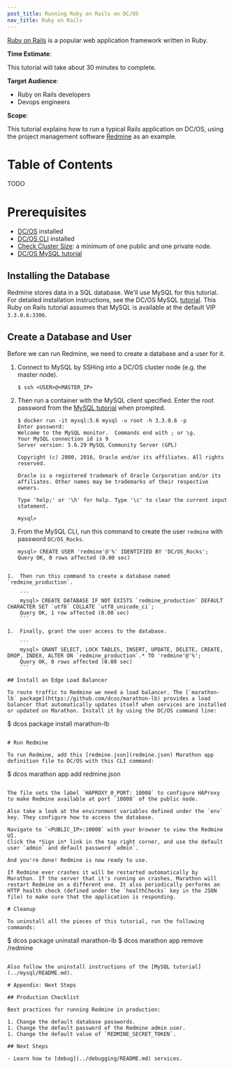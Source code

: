 ```yaml
---
post_title: Running Ruby on Rails on DC/OS
nav_title: Ruby on Rails
---
```


[Ruby on Rails](http://rubyonrails.org/) is a popular web application framework written in Ruby.

**Time Estimate**:

This tutorial will take about 30 minutes to complete.

**Target Audience**:

- Ruby on Rails developers
- Devops engineers

**Scope**:

This tutorial explains how to run a typical Rails application on DC/OS, using the project management software [Redmine](http://www.redmine.org/) as an example.

# Table of Contents

TODO

# Prerequisites

*   [DC/OS](/administration/installing/) installed
*   [DC/OS CLI](/usage/cli/install/) installed
*   [Check Cluster Size](../getting-started/cluster-size/README.md): a minimum of one public and one private node.
*   [DC/OS MySQL tutorial](../mysql/README.md)

## Installing the Database

Redmine stores data in a SQL database.
We'll use MySQL for this tutorial. For detailed installation instructions, see the DC/OS MySQL [tutorial](../mysql/README.md).
This Ruby on Rails tutorial assumes that MySQL is available at the default VIP `3.3.0.6:3306`.

## Create a Database and User

Before we can run Redmine, we need to create a database and a user for it.

1.  Connect to MySQL by SSHing into a DC/OS cluster node (e.g. the master node).

    ```
    $ ssh <USER>@<MASTER_IP>
    ```

1.  Then run a container with the MySQL client specified. Enter the root password from the [MySQL tutorial](../mysql/README.md) when prompted.

    ```
    $ docker run -it mysql:5.6 mysql -u root -h 3.3.0.6 -p
    Enter password:
    Welcome to the MySQL monitor.  Commands end with ; or \g.
    Your MySQL connection id is 9
    Server version: 5.6.29 MySQL Community Server (GPL)

    Copyright (c) 2000, 2016, Oracle and/or its affiliates. All rights reserved.

    Oracle is a registered trademark of Oracle Corporation and/or its
    affiliates. Other names may be trademarks of their respective
    owners.

    Type 'help;' or '\h' for help. Type '\c' to clear the current input statement.

    mysql>
    ```

1.  From the MySQL CLI, run this command to create the user `redmine` with password `DC/OS_Rocks`.

    ```
    mysql> CREATE USER 'redmine'@'%' IDENTIFIED BY 'DC/OS_Rocks';
    Query OK, 0 rows affected (0.00 sec)
```

1.  Then run this command to create a database named `redmine_production`.

    ```
    mysql> CREATE DATABASE IF NOT EXISTS `redmine_production` DEFAULT CHARACTER SET `utf8` COLLATE `utf8_unicode_ci`;
    Query OK, 1 row affected (0.00 sec)
    ```

1.  Finally, grant the user access to the database.

    ```
    mysql> GRANT SELECT, LOCK TABLES, INSERT, UPDATE, DELETE, CREATE, DROP, INDEX, ALTER ON `redmine_production`.* TO 'redmine'@'%';
    Query OK, 0 rows affected (0.00 sec)
    ```

## Install an Edge Load Balancer

To route traffic to Redmine we need a load balancer. The [`marathon-lb` package](https://github.com/dcos/marathon-lb) provides a load balancer that automatically updates itself when services are installed or updated on Marathon. Install it by using the DC/OS command line:

```
$ dcos package install marathon-lb
```

# Run Redmine

To run Redmine, add this [redmine.json](redmine.json) Marathon app definition file to DC/OS with this CLI command:

```
$ dcos marathon app add redmine.json
```

The file sets the label `HAPROXY_0_PORT: 10008` to configure HAProxy to make Redmine available at port `10008` of the public node.

Also take a look at the environment variables defined under the `env` key. They configure how to access the database.

Navigate to `<PUBLIC_IP>:10008` with your browser to view the Redmine UI.
Click the *Sign in* link in the top right corner, and use the default user `admin` and default password `admin`.

And you're done! Redmine is now ready to use.

If Redmine ever crashes it will be restarted automatically by Marathon. If the server that it's running on crashes, Marathon will restart Redmine on a different one. It also periodically performs an HTTP health check (defined under the `healthChecks` key in the JSON file) to make sure that the application is responding.

# Cleanup

To uninstall all the pieces of this tutorial, run the following commands:

```
$ dcos package uninstall marathon-lb
$ dcos marathon app remove /redmine
```

Also follow the uninstall instructions of the [MySQL tutorial](../mysql/README.md).

# Appendix: Next Steps

## Production Checklist

Best practices for running Redmine in production:

1. Change the default database passwords.
1. Change the default password of the Redmine admin user.
1. Change the default value of `REDMINE_SECRET_TOKEN`.

## Next Steps

- Learn how to [debug](../debugging/README.md) services.
